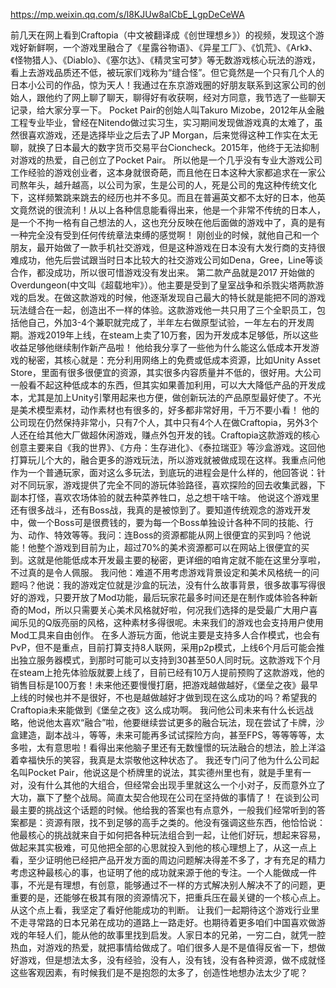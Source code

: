 https://mp.weixin.qq.com/s/l8KJUw8alCbE_LgpDeCeWA

前几天在网上看到Craftopia（中文被翻译成《创世理想乡》）的视频，发现这个游戏好新鲜啊，一个游戏里融合了《星露谷物语》、《异星工厂》、《饥荒》、《Ark》、《怪物猎人》、《Diablo》、《塞尔达》、《精灵宝可梦》等无数游戏核心玩法的游戏，看上去游戏品质还不低，被玩家们戏称为“缝合怪”。但它竟然是一个只有几个人的日本小公司的作品，惊为天人！我通过在东京游戏圈的好朋友联系到这家公司的创始人，跟他约了网上聊了聊天，聊得好有收获啊，经对方同意，我节选了一些聊天记录，给大家分享一下。
       Pocket Pair的创始人叫Takuro Mizobe，2012年从金融工程专业毕业，曾经在Nitendo做过实习生，实习期间发现做游戏真的太难了，虽然很喜欢游戏，还是选择毕业之后去了JP Morgan，后来觉得这种工作实在太无聊，就换了日本最大的数字货币交易平台Cioncheck。2015年，他终于无法抑制对游戏的热爱，自己创立了Pocket Pair。
        所以他是一个几乎没有专业大游戏公司工作经验的游戏创业者，这本身就很奇葩，而且他在日本这种大家都追求在一家公司熬年头，越升越高，以公司为家，生是公司的人，死是公司的鬼这种传统文化下，这样频繁跳来跳去的经历也并不多见。而且在普遍英文都不太好的日本，他英文竟然说的很流利！从以上各种信息能看得出来，他是一个非常不传统的日本人，是一个不拘一格有自己想法的人，这也充分反映在他后面做的游戏中了，真的是有一种完全没有受到任何传统章法束缚的感觉啊！
        刚创业的时候，就他自己和一个朋友，最开始做了一款手机社交游戏，但是这种游戏在日本没有大发行商的支持很难成功，他先后尝试跟当时日本比较大的社交游戏公司如Dena，Gree，Line等谈合作，都没成功，所以很可惜游戏没有发出来。
      第二款产品就是2017 开始做的Overdungeon(中文叫《超载地牢》）。他主要是受到了皇室战争和杀戮尖塔两款游戏的启发。在做这款游戏的时候，他逐渐发现自己最大的特长就是能把不同的游戏玩法缝合在一起，创造出不一样的体验。这款游戏他一共只用了三个全职员工，包括他自己，外加3-4个兼职就完成了，半年左右做原型试验，一年左右的开发周期。游戏2019年上线，在steam上卖了10万套，因为开发成本足够低，所以这些收益足够他继续制作新产品啦！
        他给我分享了一些他为什么能这么低成本开发游戏的秘密，其核心就是：充分利用网络上的免费或低成本资源，比如Unity Asset Store，里面有很多很便宜的资源，其实很多内容质量并不低的，很好用。大公司一般看不起这种低成本的东西，但其实如果善加利用，可以大大降低产品的开发成本，尤其是加上Unity引擎用起来也方便，做创新玩法的产品原型最好使了。不光是美术模型素材，动作素材也有很多的，好多都非常好用，千万不要小看！
        他的公司现在仍然保持非常小，只有7个人，其中只有4个人在做Craftopia，另外3个人还在给其他大厂做超休闲游戏，赚点外包开发的钱。Craftopia这款游戏的核心创意主要来自《我的世界》、《方舟：生存进化》、《泰拉瑞亚》等沙盒游戏。这回他打算玩儿个大的，融合更多的游戏玩法，所以游戏就被做成现在这样。我重点问他作为一个普通玩家，面对这么多玩法，到底玩的进程会是什么样的，他回答说：针对不同玩家，游戏提供了完全不同的游玩体验路径，喜欢探险的回去收集武器，下副本打怪，喜欢农场体验的就去种菜养牲口，总之想干啥干啥。
        他说这个游戏里还有很多战斗，还有Boss战，我真的是被惊到了。要知道传统观念的游戏开发中，做一个Boss可是很费钱的，要为每一个Boss单独设计各种不同的技能、行为、动作、特效等等。我问：连Boss的资源都能从网上很便宜的买到吗？他说能！他整个游戏到目前为止，超过70%的美术资源都可以在网站上很便宜的买到。这就是他能低成本开发最主要的秘密，更详细的咱肯定就不能在这里分享啦，不过真的是令人佩服。
        我问他：难道不用考虑游戏背景设定和美术风格统一的问题吗？他说：我的游戏定位就是沙盒的玩法，没有什么故事背景，很多故事写得很好的游戏，只要开放了Mod功能，最后玩家花最多时间还是在制作或体验各种新奇的Mod，所以只需要关心美术风格就好啦，何况我们选择的是受最广大用户喜闻乐见的Q版亮丽的风格，这种素材多得很呢。未来我们的游戏也会支持用户使用Mod工具来自由创作。
        在多人游玩方面，他说主要是支持多人合作模式，也会有PvP，但不是重点，目前打算支持8人联网，采用p2p模式，上线6个月后可能会推出独立服务器模式，到那时可能可以支持到30甚至50人同时玩。这款游戏下个月在steam上抢先体验版就要上线了，目前已经有10万人提前预购了这款游戏，他的销售目标是100万套！未来他还要慢慢打磨，把游戏越做越好，《堡垒之夜》最早上线的时候也并不是很好，不也是越做越好才做到现在这么成功的吗？希望我的Craftopia未来能做到《堡垒之夜》这么成功啊。
        我问他公司未来有什么长远战略，他说他太喜欢“融合”啦，他要继续尝试更多的融合玩法，现在尝试了卡牌，沙盒建造，副本战斗，等等，未来可能再多试试探险方向，甚至FPS，等等等等，太多啦，太有意思啦！看得出来他脑子里还有无数憧憬的玩法融合的想法，脸上洋溢着幸福快乐的笑容，我真是太崇敬他这种状态了。
        我还专门问了他为什么公司起名叫Pocket Pair，他说这是个桥牌里的说法，其实德州里也有，就是手里有一对，没有什么其他的大组合，但经常会出现手里就这么一个小对子，反而意外立了大功，赢下了整个战局。简直太契合他现在公司在坚持做的事情了！
        在谈到公司最主要的挑战这个话题的时候。他给我的答案也有点意外，一般我们经常听到的答案都是：资源有限，找不到足够的高手之类的。他没有强调这些东西，他恰恰说：他最核心的挑战就来自于如何把各种玩法组合到一起，让他们好玩，想起来容易，做起来其实极难，可见他把全部的心思就投入到他的核心理想上了，从这一点上看，至少证明他已经把产品开发方面的周边问题解决得差不多了，才有充足的精力考虑这种最核心的事，也证明了他的成功就来源于他的专注。一个人能做成一件事，不光是有理想，有创意，能够通过不一样的方式解决别人解决不了的问题，更重要的是，还能够在极其有限的资源情况下，把重兵压在最关键的一个核心点上。从这个点上看，我坚定了看好他能成功的判断。
        让我们一起期待这个游戏行业里不走寻常路的日本兄弟在成功的道路上一路走好。也期待着更多咱们中国喜欢做游戏的年轻人们，能从他的故事里找到启发。人家日本的兄弟，一穷二白，就凭一腔热血，对游戏的热爱，就把事情给做成了。咱们很多人是不是值得反省一下，想做好游戏，但是想法太多，没有经验，没有人，没有钱，没有各种资源，做不成就怪这些客观因素，有时候我们是不是抱怨的太多了，创造性地想办法太少了呢？